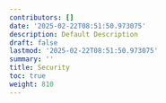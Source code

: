 ```yaml
---
contributors: []
date: '2025-02-22T08:51:50.973075'
description: Default Description
draft: false
lastmod: '2025-02-22T08:51:50.973075'
summary: ''
title: Security
toc: true
weight: 810
---
```

